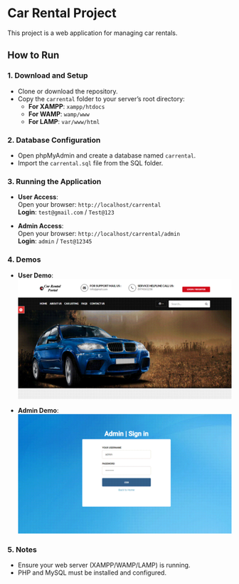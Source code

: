 # Car Rental Project

This project is a web application for managing car rentals.

## How to Run

### 1. **Download and Setup**

- Clone or download the repository.
- Copy the `carrental` folder to your server’s root directory:
  - **For XAMPP**: `xampp/htdocs`
  - **For WAMP**: `wamp/www`
  - **For LAMP**: `var/www/html`

### 2. **Database Configuration**

- Open phpMyAdmin and create a database named `carrental`.
- Import the `carrental.sql` file from the SQL folder.

### 3. **Running the Application**

- **User Access**:  
  Open your browser: `http://localhost/carrental`  
  **Login**: `test@gmail.com` / `Test@123`

- **Admin Access**:  
  Open your browser: `http://localhost/carrental/admin`  
  **Login**: `admin` / `Test@12345`

### 4. **Demos**

- **User Demo**:  
  ![User Demo](car-rental1.gif)
  
- **Admin Demo**:  
  ![Admin Demo](car-rental2.gif)

### 5. **Notes**

- Ensure your web server (XAMPP/WAMP/LAMP) is running.
- PHP and MySQL must be installed and configured.

